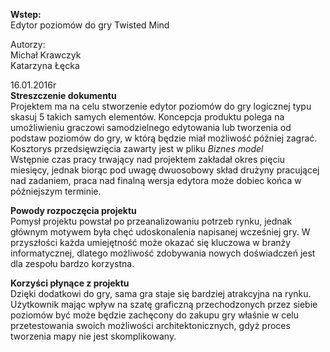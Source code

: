 <b>Wstep:</b></br>
Edytor poziomów do gry Twisted Mind</br>


Autorzy:</br>
Michał Krawczyk</br>
Katarzyna Łęcka</br>

16.01.2016r</br>
 <b> Streszczenie dokumentu</b></br>
Projektem ma na celu stworzenie edytor poziomów do gry logicznej typu skasuj 5 takich samych elementów. Koncepcja produktu polega na umożliwieniu graczowi samodzielnego edytowania lub tworzenia od podstaw poziomów do gry, w którą będzie miał możliwość później zagrać. </br>
Kosztorys przedsięwzięcia zawarty jest w pliku <i > Biznes model</i></br>
Wstępnie czas pracy trwający nad projektem zakładał okres pięciu miesięcy, jednak biorąc pod uwagę dwuosobowy skład drużyny pracującej nad zadaniem, praca nad finalną wersja edytora może dobiec końca w późniejszym terminie.</br>


<b> Powody rozpoczęcia projektu </b></br>
Pomysł projektu powstał po przeanalizowaniu potrzeb rynku, jednak głównym motywem była chęć udoskonalenia napisanej wcześniej gry. W przyszłości każda umiejętność może okazać się kluczowa w branży informatycznej, dlatego możliwość zdobywania nowych doświadczeń jest dla zespołu bardzo korzystna.</br>

<b> Korzyści płynące z projektu</b></br>
Dzięki dodatkowi do gry, sama gra staje się bardziej atrakcyjna na rynku. Użytkownik mając wpływ na szatę graficzną przechodzonych przez siebie poziomów być może będzie zachęcony do zakupu gry właśnie w celu przetestowania swoich możliwości architektonicznych, gdyż proces tworzenia mapy nie jest skomplikowany.</br>


